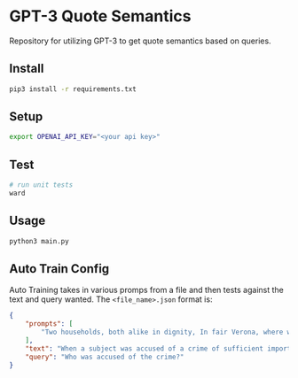 # GPT-3 Quote Semantics

Repository for utilizing GPT-3 to get quote semantics based on queries.

## Install
```bash
pip3 install -r requirements.txt
```

## Setup
```bash
export OPENAI_API_KEY="<your api key>"
```

## Test
```bash
# run unit tests
ward
```

## Usage
```bash
python3 main.py
```

## Auto Train Config
Auto Training takes in various promps from a file and then tests against the text and query wanted. The `<file_name>.json` format is:

```json
{
    "prompts": [
        "Two households, both alike in dignity, In fair Verona, where we lay our scene, From ancient grudge break to new mutiny, Where civil blood makes civil hands unclean. From forth the fatal loins of these two foes A pair of star-cross’d lovers take their life; Whose misadventured piteous overthrows Do with their death bury their parents’ strife. The fearful passage of their death-mark’d love, And the continuance of their parents’ rage, Which, but their children’s end, nought could remove, Is now the two hours’ traffic of our stage; The which if you with patient ears attend, What here shall miss, our toil shall strive to mend.\n\nQuery: What city does this take place in?\nQuote: Two households, both alike in dignity, In fair Verona, where we lay our scene\n\nQuery: How many households?\nQuote: Two households, both alike in dignity, In fair Verona\n\nQuery: How many foes?\nQuote: From forth the fatal loins of these two foes A pair of star-cross’d lovers take their life"
    ],
    "text": "When a subject was accused of a crime of sufficient importance to interest the king, public notice was given that on an appointed day the fate of the accused person would be decided in the king's arena, a structure which well deserved its name, for, although its form and plan were borrowed from afar, its purpose emanated solely from the brain of this man, who, every barleycorn a king, knew no tradition to which he owed more allegiance than pleased his fancy, and who ingrafted on every adopted form of human thought and action the rich growth of his barbaric idealism.",
    "query": "Who was accused of the crime?"
}
```